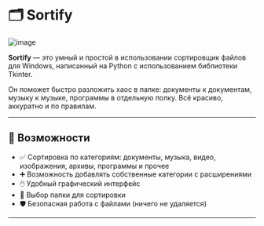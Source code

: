 # 🗂️ Sortify
![image](https://github.com/user-attachments/assets/4e4691bb-3f4a-4790-b072-927450cda4b4)

**Sortify** — это умный и простой в использовании сортировщик файлов для Windows, написанный на Python с использованием библиотеки Tkinter.

Он поможет быстро разложить хаос в папке: документы к документам, музыку к музыке, программы в отдельную полку. Всё красиво, аккуратно и по правилам.

---

## 🧠 Возможности

- ✅ Сортировка по категориям: документы, музыка, видео, изображения, архивы, программы и прочее
- ➕ Возможность добавлять собственные категории с расширениями
- 🖱️ Удобный графический интерфейс
- 📁 Выбор папки для сортировки
- 🛡️ Безопасная работа с файлами (ничего не удаляется)

---
